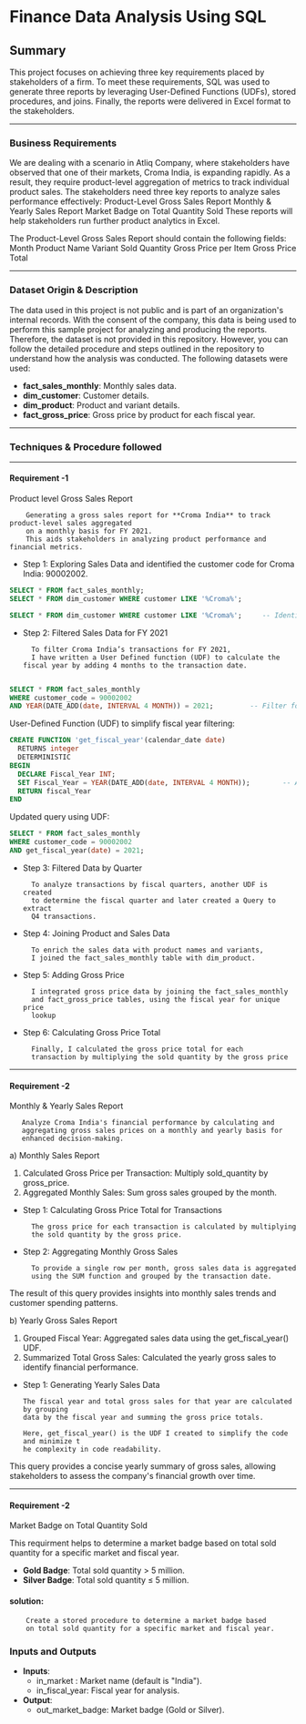 

# Finance Data Analysis Using SQL



## Summary

This project focuses on achieving three key requirements placed by stakeholders of a firm. To meet these requirements, SQL was used to generate three reports by leveraging User-Defined Functions (UDFs), stored procedures, and joins. Finally, the reports were delivered in Excel format to the stakeholders.

---

### Business Requirements

We are dealing with a scenario in Atliq Company, where stakeholders have observed that one of their markets, Croma India, is expanding rapidly. As a result, they require product-level aggregation of metrics to track individual product sales. The stakeholders need three key reports to analyze sales performance effectively:
Product-Level Gross Sales Report
Monthly & Yearly Sales Report
Market Badge on Total Quantity Sold
These reports will help stakeholders run further product analytics in Excel.

The Product-Level Gross Sales Report should contain the following fields:
Month
Product Name
Variant
Sold Quantity
Gross Price per Item
Gross Price Total


---

### Dataset Origin & Description

The data used in this project is not public and is part of an organization's internal records. With the consent of the company, this data is being used to perform this sample project for analyzing and producing the reports. Therefore, the dataset is not provided in this repository. However, you can follow the detailed procedure and steps outlined in the repository to understand how the analysis was conducted.
The following datasets were used:

- **fact_sales_monthly**: Monthly sales data.
- **dim_customer**: Customer details.
- **dim_product**: Product and variant details.
- **fact_gross_price**: Gross price by product for each fiscal year.

---

### Techniques & Procedure followed

---

#### Requirement -1 

Product level Gross Sales Report

        Generating a gross sales report for **Croma India** to track product-level sales aggregated 
        on a monthly basis for FY 2021. 
        This aids stakeholders in analyzing product performance and financial metrics.

- Step 1: Exploring Sales Data and identified the customer code for Croma India: 90002002.

```sql
SELECT * FROM fact_sales_monthly;
SELECT * FROM dim_customer WHERE customer LIKE '%Croma%';

SELECT * FROM dim_customer WHERE customer LIKE '%Croma%';     -- Identify customer code.

```

  
- Step 2: Filtered Sales Data for FY 2021

        To filter Croma India’s transactions for FY 2021,
        I have written a User Defined function (UDF) to calculate the fiscal year by adding 4 months to the transaction date.

```sql

SELECT * FROM fact_sales_monthly 
WHERE customer_code = 90002002 
AND YEAR(DATE_ADD(date, INTERVAL 4 MONTH)) = 2021;         -- Filter for FY 2021.

```


User-Defined Function (UDF) to simplify fiscal year filtering:

```sql
CREATE FUNCTION 'get_fiscal_year'(calendar_date date)
  RETURNS integer
  DETERMINISTIC
BEGIN
  DECLARE Fiscal_Year INT;
  SET Fiscal_Year = YEAR(DATE_ADD(date, INTERVAL 4 MONTH));        -- Add 4 months to determine fiscal year.
  RETURN fiscal_Year
END
```

Updated query using UDF:

```sql
SELECT * FROM fact_sales_monthly 
WHERE customer_code = 90002002 
AND get_fiscal_year(date) = 2021;
```


- Step 3: Filtered Data by Quarter

        To analyze transactions by fiscal quarters, another UDF is created
        to determine the fiscal quarter and later created a Query to extract
        Q4 transactions.

- Step 4: Joining Product and Sales Data

        To enrich the sales data with product names and variants,
        I joined the fact_sales_monthly table with dim_product. 

- Step 5: Adding Gross Price

        I integrated gross price data by joining the fact_sales_monthly
        and fact_gross_price tables, using the fiscal year for unique price
        lookup

- Step 6: Calculating Gross Price Total

        Finally, I calculated the gross price total for each
        transaction by multiplying the sold quantity by the gross price


---


#### Requirement -2

Monthly & Yearly Sales Report

       Analyze Croma India's financial performance by calculating and 
       aggregating gross sales prices on a monthly and yearly basis for 
       enhanced decision-making.

a) Monthly Sales Report

1. Calculated Gross Price per Transaction: Multiply sold_quantity by gross_price.
2. Aggregated Monthly Sales: Sum gross sales grouped by the month.


- Step 1: Calculating Gross Price Total for Transactions

        The gross price for each transaction is calculated by multiplying
        the sold quantity by the gross price. 

- Step 2: Aggregating Monthly Gross Sales

        To provide a single row per month, gross sales data is aggregated
        using the SUM function and grouped by the transaction date.

The result of this query provides insights into monthly sales trends and customer spending patterns.


b) Yearly Gross Sales Report

1. Grouped Fiscal Year: Aggregated sales data using the get_fiscal_year() UDF.
2. Summarized Total Gross Sales: Calculated the yearly gross sales to identify financial performance.

- Step 1: Generating Yearly Sales Data

      The fiscal year and total gross sales for that year are calculated by grouping
      data by the fiscal year and summing the gross price totals.
  
      Here, get_fiscal_year() is the UDF I created to simplify the code and minimize t
      he complexity in code readability.

This query provides a concise yearly summary of gross sales, allowing stakeholders to assess the company's financial growth over time.


---


#### Requirement -2

Market Badge on Total Quantity Sold

This requirment helps to determine a market badge based on total sold quantity for a specific market and fiscal year.  

- **Gold Badge**: Total sold quantity > 5 million.  
- **Silver Badge**: Total sold quantity ≤ 5 million.


#### solution:

        Create a stored procedure to determine a market badge based 
        on total sold quantity for a specific market and fiscal year.  
  

### Inputs and Outputs
- **Inputs**:
  - in_market : Market name (default is "India").
  - in_fiscal_year: Fiscal year for analysis.
- **Output**:
  - out_market_badge: Market badge (Gold or Silver).

